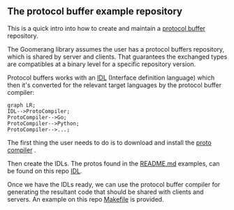 ## The protocol buffer example repository

This is a quick
intro into how to create and maintain a [protocol buffer](https://developers.google.com/protocol-buffers/) repository.

The Goomerang library assumes the user has a protocol buffers repository, which is shared by server and clients. That guarantees the
exchanged types are compatibles at a binary level for a specific repository version.

Protocol buffers works with an [IDL](https://en.wikipedia.org/wiki/Interface_description_language) (Interface definition language) which
then it's converted for the relevant target languages by the protocol buffer compiler:

```mermaid
graph LR;
IDL-->ProtoCompiler;
ProtoCompiler-->Go;
ProtoCompiler-->Python;
ProtoCompiler-->...;
```

The first thing the user needs to do is to download and install
the [proto compiler](https://github.com/protocolbuffers/protobuf#protocol-compiler-installation) .

Then create the IDLs. The protos found in the [README.md](../../README.md) examples, can be found on this repo [IDL](examples.proto).

Once we have the IDLs ready, we can use the protocol buffer compiler for generating the resultant code that should be shared with clients
and servers. An example on this repo [Makefile](Makefile) is provided.
